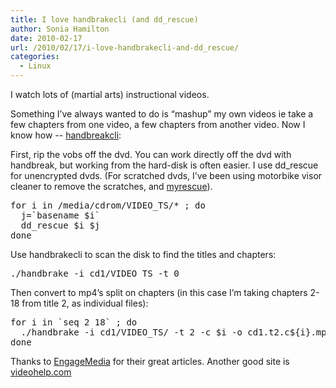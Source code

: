 ```yaml
---
title: I love handbrakecli (and dd_rescue)
author: Sonia Hamilton
date: 2010-02-17
url: /2010/02/17/i-love-handbrakecli-and-dd_rescue/
categories:
  - Linux
---
```

I watch lots of (martial arts) instructional videos.

<!--more-->

Something I&#8217;ve always wanted to do is &#8220;mashup&#8221; my own videos ie take a few chapters from one video, a few chapters from another video. Now I know how -- [handbreakcli][1]:

First, rip the vobs off the dvd. You can work directly off the dvd with handbreak, but working from the hard-disk is often easier. I use dd_rescue for unencrypted dvds. (For scratched dvds, I&#8217;ve been using motorbike visor cleaner to remove the scratches, and [myrescue][2]).

<pre>for i in /media/cdrom/VIDEO_TS/* ; do
  j=`basename $i`
  dd_rescue $i $j
done</pre>

Use handbrakecli to scan the disk to find the titles and chapters:

<pre>./handbrake -i cd1/VIDEO_TS -t 0</pre>

Then convert to mp4&#8217;s split on chapters (in this case I&#8217;m taking chapters 2-18 from title 2, as individual files):

<pre>for i in `seq 2 18` ; do
  ./handbrake -i cd1/VIDEO_TS/ -t 2 -c $i -o cd1.t2.c${i}.mp4
done</pre>

Thanks to [EngageMedia][3] for their great articles. Another good site is [videohelp.com][4]

 [1]: http://trac.handbrake.fr/wiki/CLIGuide
 [2]: http://myrescue.sourceforge.net/
 [3]: http://www.engagemedia.org
 [4]: http://www.videohelp.com
